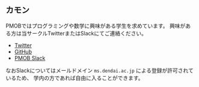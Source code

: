 カモン
---------------
PMOBではプログラミングや数学に興味がある学生を求めています。
興味がある方は当サークルTwitterまたはSlackにてご連絡ください。

- [Twitter](https://twitter.com/PMOB_ "@PMOB_")
- [GitHub](https://github.com/PMOB "GitHub")
- [PMOB Slack](https://pmob.slack.com "Slack")

なおSlackについてはメールドメイン `ms.dendai.ac.jp` による登録が許可されているため、
学内の方であれば自由に入ることができます。
